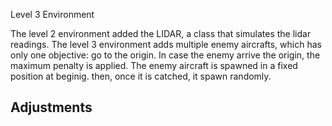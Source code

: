 Level 3 Environment

The level 2 environment added the LIDAR, a class that simulates the lidar readings. The level 3 environment adds multiple enemy aircrafts, which has only one objective: go to the origin.
In case the enemy arrive the origin, the maximum penalty is applied.
The enemy aircraft is spawned in a fixed position at beginig. then, once it is catched, it spawn randomly.

## Adjustments
